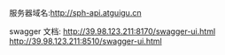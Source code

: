 服务器域名:http://sph-api.atguigu.cn

swagger 文档:
http://39.98.123.211:8170/swagger-ui.html
http://39.98.123.211:8510/swagger-ui.html

